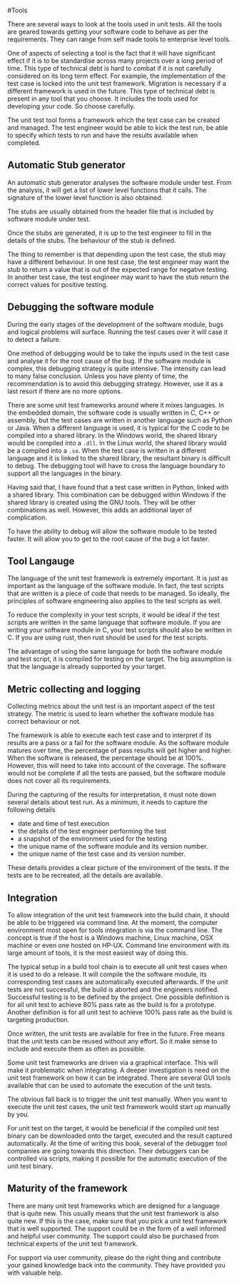 #Tools

There are several ways to look at the tools used in unit tests. All the tools are geared towards getting your software code to behave as per the requirements.  They can range from self made tools to enterprise level tools. 

One of aspects of selecting a tool is the fact that it will have significant effect if it is to be standardise across many projects over a long period of time. This type of technical debt is hard to combat if it is not carefully considered on its long term effect. For example, the implementation of the test case is locked into the unit test framework. Migration is necessary if a different framework is used in the future. This type of technical debt is present in any tool that you choose. It includes the tools used for developing your code. So choose carefully.

The unit test tool forms a framework which the test case can be created and managed. The test engineer would be able to kick the test run, be able to specify which tests to run and have the results available when completed.
 
## Automatic Stub generator

An automatic stub generator analyses the software module under test. From the analysis, it will get a list of lower level functions that it calls. The signature of the lower level function is also obtained.

The stubs are usually obtained from the header file that is included by software module under test.

Once the stubs are generated, it is up to the test engineer to fill in the details of the stubs. The behaviour of the stub is defined.

The thing to remember is that depending upon the test case, the stub may have a different behaviour. In one test case, the test engineer may want the stub to return a value that is out of the expected range for negative testing. In another test case, the test engineer may want to have the stub return the correct values for positive testing.

## Debugging the software module

During the early stages of the development of the software module, bugs and logical problems will surface. Running the test cases over it will case it to detect a failure.

One method of debugging would be to take the inputs used in the test case and analyse it for the root cause of the bug. If the software module is complex, this debugging strategy is quite intensive. The intensity can lead to many false conclusion. Unless you have plenty of time, the recommendation is to avoid this debugging strategy. However, use it as a last resort if there are no more options.

There are some unit test frameworks around where it mixes languages. In the embedded domain, the software code is usually written in C, C++ or assembly, but the test cases are written in another language such as Python or Java. When a different language is used, it is typical for the C code to be compiled into a shared library. In the Windows world, the shared library would be compiled into a `.dll`. In the Linux world, the shared library would be a compiled into a `.so`.  When the test case is written in a different language and it is linked to the shared library, the resultant binary is difficult to debug. The debugging tool will have to cross the language boundary to support all the languages in the binary.

Having said that, I have found that a test case written in Python, linked with a shared library. This combination can be debugged within Windows if the shared library is created using the GNU tools. They will be other combinations as well. However, this adds an additional layer of complication.

To have the ability to debug will allow the software module to be tested faster. It will allow you to get to the root cause of the bug a lot faster.

## Tool Langauge

The language of the unit test framework is extremely important. It is just as important as the language of the software module. In fact, the test scripts that are written is a piece of code that needs to be managed. So ideally, the principles of software engineering also applies to the test scripts as well.

To reduce the complexity in your test scripts, it would be ideal if the test scripts are written in the same language that software module. If you are writing your software module in C, your test scripts should also be written in C. If you are using rust, then rust should be used for the test scripts.

The advantage of using the same language for both the software module and test script, it is compiled for testing on the target. The big assumption is that the language is already supported by your target.

## Metric collecting and logging

Collecting metrics about the unit test is an important aspect of the test strategy. The metric is used to learn whether the software module has correct behaviour or not.

The framework is able to execute each test case and to interpret if its results are a pass or a fail for the software module. As the software module matures over time, the percentage of pass results will get higher and higher. When the software is released, the percentage should be at 100%. However, this will need to take into account of the coverage. The software would not be complete if all the tests are passed, but the software module does not cover all its requirements.

During the capturing of the results for interpretation, it must note down several details about test run. As a minimum, it needs to capture the following details

* date and time of test execution
* the details of the test engineer performing the test
* a snapshot of the environment used for the testing
* the unique name of the software module and its version number.
* the unique name of the test case and its version number.

These details provides a clear picture of the environment of the tests. If the tests are to be recreated, all the details are available.

## Integration

To allow integration of the unit test framework into the build chain, it should be able to be triggered via command line. At the moment, the computer environment most open for tools integration is via the command line. The concept is true if the host is a Windows machine, Linux machine, OSX machine or even one hosted on HP-UX. Command line environment with its large amount of tools, it is the most easiest way of doing this.

The typical setup in a build tool chain is to execute all unit test cases when it is used to do a release. It will compile the the software module, its corresponding test cases are automatically executed afterwards. If the unit tests are not successful, the build is aborted and the engineers notified. Successful testing is to be defined by the project. One possible definition is for all unit test to achieve 80% pass rate as the build is for a prototype. Another definition is for all unit test to achieve 100% pass rate as the build is targeting production.

Once written, the unit tests are available for free in the future. Free means that the unit tests can be reused without any effort. So it make sense to include and execute them as often as possible.

Some unit test frameworks are driven via a graphical interface. This will make it problematic when integrating. A deeper investigation is need on the unit test framework on how it can be integrated. There are several GUI tools available that can be used to automate the execution of the unit tests.

The obvious fall back is to trigger the unit test manually. When you want to execute the unit test cases, the unit test framework would start up manually by you.

For unit test on the target, it would be beneficial if the compiled unit test binary can be downloaded onto the target, executed and the result captured automatically. At the time of writing this book, several of the debugger tool companies are going towards this direction. Their debuggers can be controlled via scripts, making it possible for the automatic execution of the unit test binary.  

## Maturity of the framework

There are many unit test frameworks which are designed for a language that is quite new. This usually means that the unit test framework is also quite new. If this is the case, make sure that you pick a unit test framework that is well supported. The support could be in the form of a well informed and helpful user community. The support could also be purchased from technical experts of the unit test framework.

For support via user community, please do the right thing and  contribute your gained knowledge back into the community. They have provided you with valuable help.